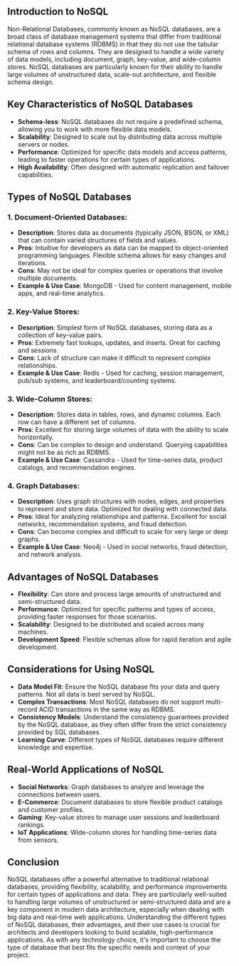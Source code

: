 
## Introduction to NoSQL

Non-Relational Databases, commonly known as NoSQL databases, are a broad class of database management systems that differ from traditional relational database systems (RDBMS) in that they do not use the tabular schema of rows and columns. They are designed to handle a wide variety of data models, including document, graph, key-value, and wide-column stores. NoSQL databases are particularly known for their ability to handle large volumes of unstructured data, scale-out architecture, and flexible schema design.

## Key Characteristics of NoSQL Databases

- **Schema-less**: NoSQL databases do not require a predefined schema, allowing you to work with more flexible data models.
- **Scalability**: Designed to scale out by distributing data across multiple servers or nodes.
- **Performance**: Optimized for specific data models and access patterns, leading to faster operations for certain types of applications.
- **High Availability**: Often designed with automatic replication and failover capabilities.

## Types of NoSQL Databases

### 1. **Document-Oriented Databases**:
- **Description**: Stores data as documents (typically JSON, BSON, or XML) that can contain varied structures of fields and values.
- **Pros**: Intuitive for developers as data can be mapped to object-oriented programming languages. Flexible schema allows for easy changes and iterations.
- **Cons**: May not be ideal for complex queries or operations that involve multiple documents.
- **Example & Use Case**: MongoDB - Used for content management, mobile apps, and real-time analytics.

### 2. **Key-Value Stores**:
- **Description**: Simplest form of NoSQL databases, storing data as a collection of key-value pairs.
- **Pros**: Extremely fast lookups, updates, and inserts. Great for caching and sessions.
- **Cons**: Lack of structure can make it difficult to represent complex relationships.
- **Example & Use Case**: Redis - Used for caching, session management, pub/sub systems, and leaderboard/counting systems.

### 3. **Wide-Column Stores**:
- **Description**: Stores data in tables, rows, and dynamic columns. Each row can have a different set of columns.
- **Pros**: Excellent for storing large volumes of data with the ability to scale horizontally.
- **Cons**: Can be complex to design and understand. Querying capabilities might not be as rich as RDBMS.
- **Example & Use Case**: Cassandra - Used for time-series data, product catalogs, and recommendation engines.

### 4. **Graph Databases**:
- **Description**: Uses graph structures with nodes, edges, and properties to represent and store data. Optimized for dealing with connected data.
- **Pros**: Ideal for analyzing relationships and patterns. Excellent for social networks, recommendation systems, and fraud detection.
- **Cons**: Can become complex and difficult to scale for very large or deep graphs.
- **Example & Use Case**: Neo4j - Used in social networks, fraud detection, and network analysis.

## Advantages of NoSQL Databases

- **Flexibility**: Can store and process large amounts of unstructured and semi-structured data.
- **Performance**: Optimized for specific patterns and types of access, providing faster responses for those scenarios.
- **Scalability**: Designed to be distributed and scaled across many machines.
- **Development Speed**: Flexible schemas allow for rapid iteration and agile development.

## Considerations for Using NoSQL

- **Data Model Fit**: Ensure the NoSQL database fits your data and query patterns. Not all data is best served by NoSQL.
- **Complex Transactions**: Most NoSQL databases do not support multi-record ACID transactions in the same way as RDBMS.
- **Consistency Models**: Understand the consistency guarantees provided by the NoSQL database, as they often differ from the strict consistency provided by SQL databases.
- **Learning Curve**: Different types of NoSQL databases require different knowledge and expertise.

## Real-World Applications of NoSQL

- **Social Networks**: Graph databases to analyze and leverage the connections between users.
- **E-Commerce**: Document databases to store flexible product catalogs and customer profiles.
- **Gaming**: Key-value stores to manage user sessions and leaderboard rankings.
- **IoT Applications**: Wide-column stores for handling time-series data from sensors.

## Conclusion

NoSQL databases offer a powerful alternative to traditional relational databases, providing flexibility, scalability, and performance improvements for certain types of applications and data. They are particularly well-suited to handling large volumes of unstructured or semi-structured data and are a key component in modern data architecture, especially when dealing with big data and real-time web applications. Understanding the different types of NoSQL databases, their advantages, and their use cases is crucial for architects and developers looking to build scalable, high-performance applications. As with any technology choice, it's important to choose the type of database that best fits the specific needs and context of your project.